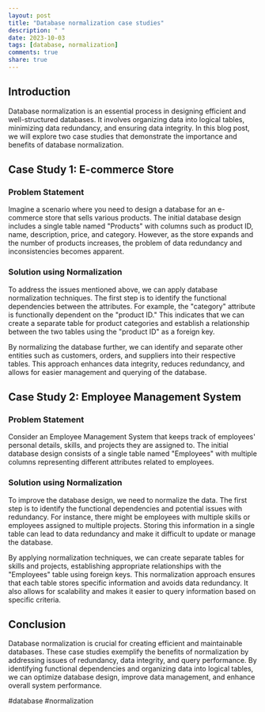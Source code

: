 ```yaml
---
layout: post
title: "Database normalization case studies"
description: " "
date: 2023-10-03
tags: [database, normalization]
comments: true
share: true
---
```


## Introduction

Database normalization is an essential process in designing efficient and well-structured databases. It involves organizing data into logical tables, minimizing data redundancy, and ensuring data integrity. In this blog post, we will explore two case studies that demonstrate the importance and benefits of database normalization.

## Case Study 1: E-commerce Store

### Problem Statement

Imagine a scenario where you need to design a database for an e-commerce store that sells various products. The initial database design includes a single table named "Products" with columns such as product ID, name, description, price, and category. However, as the store expands and the number of products increases, the problem of data redundancy and inconsistencies becomes apparent.

### Solution using Normalization

To address the issues mentioned above, we can apply database normalization techniques. The first step is to identify the functional dependencies between the attributes. For example, the "category" attribute is functionally dependent on the "product ID." This indicates that we can create a separate table for product categories and establish a relationship between the two tables using the "product ID" as a foreign key.

By normalizing the database further, we can identify and separate other entities such as customers, orders, and suppliers into their respective tables. This approach enhances data integrity, reduces redundancy, and allows for easier management and querying of the database.

## Case Study 2: Employee Management System

### Problem Statement

Consider an Employee Management System that keeps track of employees' personal details, skills, and projects they are assigned to. The initial database design consists of a single table named "Employees" with multiple columns representing different attributes related to employees.

### Solution using Normalization

To improve the database design, we need to normalize the data. The first step is to identify the functional dependencies and potential issues with redundancy. For instance, there might be employees with multiple skills or employees assigned to multiple projects. Storing this information in a single table can lead to data redundancy and make it difficult to update or manage the database.

By applying normalization techniques, we can create separate tables for skills and projects, establishing appropriate relationships with the "Employees" table using foreign keys. This normalization approach ensures that each table stores specific information and avoids data redundancy. It also allows for scalability and makes it easier to query information based on specific criteria.

## Conclusion

Database normalization is crucial for creating efficient and maintainable databases. These case studies exemplify the benefits of normalization by addressing issues of redundancy, data integrity, and query performance. By identifying functional dependencies and organizing data into logical tables, we can optimize database design, improve data management, and enhance overall system performance.

#database #normalization
